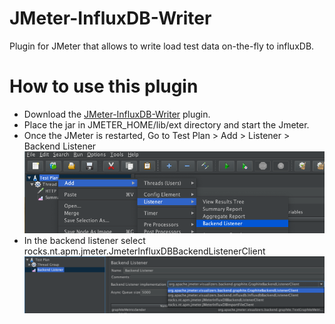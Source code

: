 # JMeter-InfluxDB-Writer
Plugin for JMeter that allows to write load test data on-the-fly to influxDB.


# How to use this plugin

 - Download the [JMeter-InfluxDB-Writer](https://github.com/sfakrudeen78/JMeter-InfluxDB-Writer/releases/download/v-1.2.2/JMeter-InfluxDB-Writer-plugin-1.2.2.jar) plugin.
 - Place the jar in JMETER_HOME/lib/ext directory and start the Jmeter.
 - Once the JMeter is restarted, Go to Test Plan > Add > Listener > Backend Listener
 ![Sample](Screenshot1.png)
 - In the backend listener select rocks.nt.apm.jmeter.JmeterInfluxDBBackendListenerClient
 ![Sample](Screenshot2.png)
